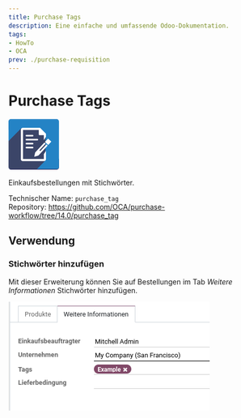 ```yaml
---
title: Purchase Tags
description: Eine einfache und umfassende Odoo-Dokumentation.
tags:
- HowTo
- OCA
prev: ./purchase-requisition
---
```

# Purchase Tags

![](attachments/icon_oca_agreement.png)

Einkaufsbestellungen mit Stichwörter.

Technischer Name: `purchase_tag`\
Repository: <https://github.com/OCA/purchase-workflow/tree/14.0/purchase_tag>

## Verwendung

### Stichwörter hinzufügen

Mit dieser Erweiterung können Sie auf Bestellungen im Tab *Weitere Informationen* Stichwörter hinzufügen.

![](attachments/Purchase%20Tags.png)